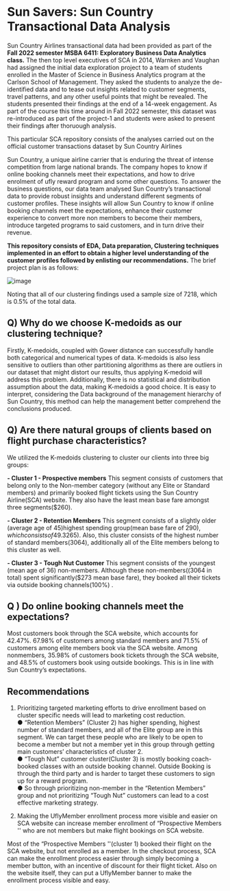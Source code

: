 # Sun Savers: Sun Country Transactional Data Analysis


Sun Country Airlines transactional data had been provided as part of the **Fall 2022 semester MSBA 6411: Exploratory Business Data Analytics class.**  The then top level executives of SCA in 2014, Warnken and Vaughan had assigned the initial data exploration project to a team of students enrolled in the Master of Science in Business Analytics program at the Carlson School of Management. They asked the students to analyze the de-identified data and to tease out insights related to customer segments, travel patterns, and any other useful points that might be revealed. The students presented their findings at the end of a 14-week engagement. As part of the course this time around in Fall 2022 semester, this dataset was re-introduced  as part of the project-1 and students were asked to present their findings after thoruough analysis.


This particular SCA repository consists of the analyses carried out on the official customer transactions dataset by Sun Country Airlines


Sun Country, a unique airline carrier that is enduring the threat of intense competition from large national brands. The company hopes to know if online booking channels meet their expectations, and how to drive enrolment of ufly reward program and some other questions. To answer the business questions, our data team analysed Sun Country’s transactional data to provide robust insights and understand different segments of customer profiles. These insights will allow Sun Country to know if online booking channels meet the expectations, enhance their customer experience to convert more non members to become their members, introduce targeted programs to said customers, and in turn drive their revenue.

**This repository consists of EDA, Data preparation, Clustering techniques implemented in an effort to obtain a higher level understanding of the customer profiles followed by enlisting our recommendations.** The brief project plan is as follows:

![image](https://user-images.githubusercontent.com/102503431/210298836-70bb7faf-8245-4116-a81b-5b1526777475.png)

Noting that all of our clustering findings used a sample size of 7218, which is 0.5% of the total data.

## **Q) Why do we choose K-medoids as our clustering technique?**
Firstly, K-medoids, coupled with Gower distance can successfully handle both categorical and numerical types of data. K-medoids is also less sensitive to outliers than other partitioning algorithms as there are outliers in our dataset that might distort our results, thus applying K-medoid will address this problem. Additionally, there is no statistical and distribution assumption about the data, making K-medoids a good choice. It is easy to interpret, considering the Data background of the management hierarchy of Sun Country, this method can help the management better comprehend the conclusions produced.

## **Q) Are there natural groups of clients based on flight purchase characteristics?**
We utilized the K-medoids clustering to cluster our clients into three big groups:

 **- Cluster 1 - Prospective members**
This segment consists of customers that belong only to the Non-member category (without any Elite or Standard members) and primarily booked flight tickets using the Sun Country Airline(SCA) website. They also have the least mean base fare amongst three segments($260).

**- Cluster 2 - Retention Members**
This segment consists of a slightly older (average age of 45)highest spending group(mean base fare of $290), which consists of 49.3% of First-class Booked in sample, and highest median Base fare($265). Also, this cluster consists of the highest number of standard members(3064), additionally all of the Elite members belong to this cluster as well.

**- Cluster 3 - Tough Nut Customer**
This segment consists of the youngest (mean age of 36) non-members. Although these non-members((3064 in total) spent significantly($273 mean base fare), they booked all their tickets via outside booking channels(100%) .

## **Q ) Do online booking channels meet the expectations?**
Most customers book through the SCA website, which accounts for 42.47%. 67.98% of customers among standard members and 71.5% of customers among elite members book via the SCA website. Among nonmembers, 35.98% of customers book tickets through the SCA website, and 48.5% of customers book using outside bookings. This is in line with Sun Country’s expectations.
    
## **Recommendations**
1) Prioritizing targeted marketing efforts to drive enrollment based on cluster specific needs will lead to marketing cost reduction.  
● “Retention Members” (Cluster 2) has higher spending, highest number of standard members, and all of the Elite group are in this segment. We can target these people who are likely to be open to become a member but not a member yet in this group through getting main customers’ characteristics of cluster 2.  
● “Tough Nut” customer cluster(Cluster 3) is mostly booking coach-booked classes with an outside booking channel. Outside Booking is through the third party and is harder to target these customers to sign up for a reward program.   
● So through prioritizing non-member in the “Retention Members” group and not prioritizing “Tough Nut” customers can lead to a cost effective marketing strategy.    


2) Making the UflyMember enrollment process more visible and easier on SCA website can increase member enrollment of “Prospective Members '' who are not members but make flight bookings on SCA website.

Most of the “Prospective Members ''(cluster 1) booked their flight on the SCA website, but not enrolled as a member. In the checkout process, SCA can make the enrollment process easier through simply becoming a member button, with an incentive of discount for their flight ticket. Also on the website itself, they can put a UflyMember banner to make the enrollment process visible and easy.
